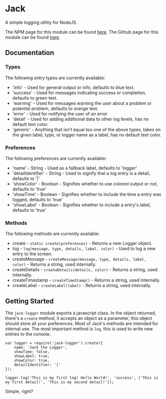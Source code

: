 # Jack
A simple logging utility for NodeJS.

The NPM page for this module can be found [here](https://www.npmjs.com/package/jack-logger).
The Github page for this module can be found [here](https://github.com/techfoxis/jack-logger).

## Documentation

### Types
The following entry types are currently available:
- 'info' - Used for general output or info, defaults to blue text.
- 'success' - Used for messages indicating success or completion, defaults to green text.
- 'warning' - Used for messages warning the user about a problem or potential problem, defaults to orange text.
- 'error' - Used for notifying the user of an error
- 'detail' - Used for adding additional data to other log levels, has no default text color.
- 'generic' - Anything that isn't equal too one of the above types, takes on the given label, type, or logger name as a label, has no default text color.

### Preferences
The following preferences are currently available:
- 'name' - String - Used as a fallback label, defaults to 'logger'
- 'detailIdentifier' - String - Used to signify that a log entry is a detail, defaults to '|'
- 'showColor' - Boolean - Signifies whether to use colored output or not, defaults to 'true'
- 'showTime' - Boolean - Signifies whether to include the time a entry was logged, defaults to 'true'
- 'showLabel' - Boolean - Signifies whether to include a entry's label, defaults to 'true'

### Methods
The following methods are currently available:
- create - `static create(preferences)` - Returns a new Logger object.
- log - `log(message, type, details, label, color)` - Used to log a new entry to the screen.
- createMessage - `createMessage(message, type, details, label, color)` - Returns a string, used internally.
- createDetails - `createDetails(details, color)` - Returns a string, used internally.
- createTimestamp - `createTimeStamp()` - Returns a string, used internally.
- createLabel - `createLabel(label)` - Returns a string, used internally.

## Getting Started
The `jack-logger` module exports a javascript class. In the object returned, there's a `create` method, it accepts an object as a parameter, this object should store all your preferences. Most of Jack's methods are intended for internal use. The most important method is `log`, this is used to write new entries to the console.

```
var logger = require('jack-logger').create({
    name: 'Jack the Logger',
    showTime: false,
    showLabel: true,
    showColor: true,
    detailIdentifier: '|'
});

logger.log('This is my first log! Hello World!', 'success', ['This is my first detail!', 'This is my second detail!']);
```

Simple, right?

